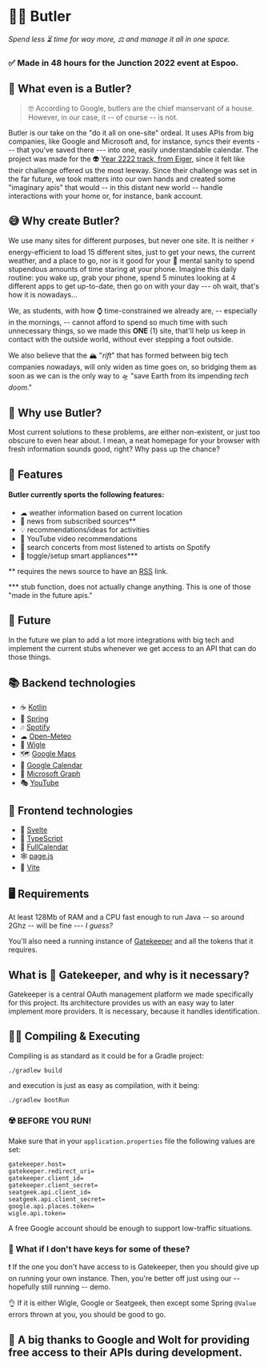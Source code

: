 # 💁‍♂ Butler
*Spend less ⏳ time for way more, ⚖ and manage it all in one space.*
### ✅ Made in 48 hours for the Junction 2022 event at Espoo.
## 🤔 What even is a Butler?
> 🤓 According to Google, butlers are the chief manservant of a house. However, in our case, it -- of course -- is not.

Butler is our take on the "do it all on one-site" ordeal. It uses APIs from big companies, like Google and Microsoft and, for instance, syncs their events --- that you've saved there --- into one, easily understandable calendar. The project was made for the 👽 [Year 2222 track, from Eiger](https://www.junction2022.com/challenges-new/eiger), since it felt like their challenge offered us the most leeway. Since their challenge was set in the far future, we took matters into our own hands and created some "imaginary apis" that would -- in this distant new world -- handle interactions with your home or, for instance, bank account.
## 😅 Why create Butler?
We use many sites for different purposes, but never one site. It is neither ⚡ energy-efficient to load 15 different sites, just to get your news, the current weather, and a place to go, nor is it good for your 🤒 mental sanity to spend stupendous amounts of time staring at your phone. Imagine this daily routine: you wake up, grab your phone, spend 5 minutes looking at 4 different apps to get up-to-date, then go on with your day --- oh wait, that's how it is nowadays...

We, as students, with how ⌚ time-constrained we already are, -- especially in the mornings, -- cannot afford to spend so much time with such unnecessary things, so we made this **ONE** (1) site, that'll help us keep in contact with the outside world, without ever stepping a foot outside.

We also believe that the 🏔️ "*rift*" that has formed between big tech companies nowadays, will only widen as time goes on, so bridging them as soon as we can is the only way to 🛸 "save Earth from its impending *tech doom*."
## 📖 Why use Butler?
Most current solutions to these problems, are either non-existent, or just too obscure to even hear about. I mean, a neat homepage for your browser with fresh information sounds good, right? Why pass up the chance?
## 🤞 Features
#### Butler currently sports the following features:
- ☁ weather information based on current location
- 📰 news from subscribed sources**
- 💡 recommendations/ideas for activities
- 👀 YouTube video recommendations
- 🥳 search concerts from most listened to artists on Spotify
- 🔌 toggle/setup smart appliances***

** requires the news source to have an [RSS](https://en.wikipedia.org/wiki/RSS) link.

*** stub function, does not actually change anything. This is one of those "made in the future apis."
## 🚗 Future
In the future we plan to add a lot more integrations with big tech and implement the current stubs whenever we get access to an API that can do those things.
## 📚 Backend technologies
- ☕ [Kotlin](https://kotlinlang.org/)
- 🌿 [Spring](https://spring.io/)
- 🎶 [Spotify](https://open.spotify.com/)
- ☁ [Open-Meteo](https://open-meteo.com)
- 📶 [Wigle](https://wigle.net/)
- 🗺️ [Google Maps](https://maps.google.com/)
- 📅 [Google Calendar](https://calendar.google.com/)
- 📜 [Microsoft Graph](https://learn.microsoft.com/en-us/graph/overview)
- 🎭 [YouTube](https://youtube.com/)
## 🙈 Frontend technologies
- 📄 [Svelte](https://svelte.dev/)
- 📰 [TypeScript](https://www.typescriptlang.org/)
- 📆 [FullCalendar](https://fullcalendar.io/)
- 🕸️ [page.js](https://visionmedia.github.io/page.js/)
- 🎨 [Vite](https://vitejs.dev/)
## 🖥️ Requirements
At least 128Mb of RAM and a CPU fast enough to run Java -- so around 2Ghz -- will be fine --- *I guess?*

You'll also need a running instance of [Gatekeeper](https://github.com/IceyLeagons/Gatekeeper) and all the tokens that it requires.
## What is 💂 Gatekeeper, and why is it necessary?
Gatekeeper is a central OAuth management platform we made specifically for this project. Its architecture provides us with an easy way to later implement more providers. It is necessary, because it handles identification.
## 👷‍♂️ Compiling & Executing
Compiling is as standard as it could be for a Gradle project:

    ./gradlew build

and execution is just as easy as compilation, with it being:

    ./gradlew bootRun

### ☢️ BEFORE YOU RUN!
Make sure that in your `application.properties` file the following values are set:

    gatekeeper.host=
    gatekeeper.redirect_uri=
    gatekeeper.client_id=
    gatekeeper.client_secret=
    seatgeek.api.client_id=
    seatgeek.api.client_secret=
    google.api.places.token=
    wigle.api.token=

A free Google account should be enough to support low-traffic situations.
### 🤔 What if I don't have keys for some of these?
❗ If the one you don't have access to is Gatekeeper, then you should give up on running your own instance. Then, you're better off just using our -- hopefully still running -- demo.

👌 If it is either Wigle, Google or Seatgeek, then except some Spring `@Value` errors thrown at you, you should be good to go.
## 🤗 A big thanks to Google and Wolt for providing free access to their APIs during development.
